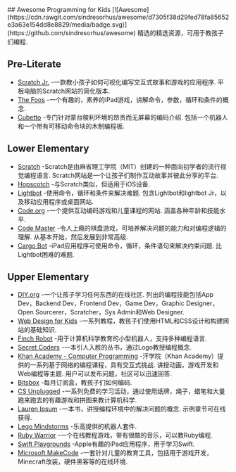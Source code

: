 <div class="github-widget" data-repo="HollyAdele/awesome-programming-for-kids"></div>
<script async src="https://pagead2.googlesyndication.com/pagead/js/adsbygoogle.js"></script><ins class="adsbygoogle" style="display:block" data-ad-client="ca-pub-6890694312814945" data-ad-slot="5473692530" data-ad-format="auto"  data-full-width-responsive="true"></ins><script>(adsbygoogle = window.adsbygoogle || []).push({});</script>
## Awesome Programming for Kids [![Awesome](https://cdn.rawgit.com/sindresorhus/awesome/d7305f38d29fed78fa85652e3a63e154dd8e8829/media/badge.svg)](https://github.com/sindresorhus/awesome)
精选的精选资源，可用于教孩子们编程. 


## Pre-Literate
* [Scratch Jr.](https://www.scratchjr.org/)  -一款教小孩子如何可视化编写交互式故事和游戏的应用程序.  平板电脑的Scratch网站的简化版本. 
* [The Foos](https://itunes.apple.com/app/id923441570) -一个有趣的，素养的iPad游戏，讲解命令，参数，循环和条件的概念. 
* [Cubetto](https://www.primotoys.com/)  -专门针对蒙台梭利环境的昂贵而无屏幕的编码介绍.  包括一个机器人和一个带有可移动命令块的木制编程板. 

## Lower Elementary 
* [Scratch](https://scratch.mit.edu/)  -Scratch是由麻省理工学院（MIT）创建的一种面向初学者的流行视觉编程语言.  Scratch网站是一个让孩子们制作互动故事并彼此分享的平台.
* [Hopscotch](https://www.gethopscotch.com/) -与Scratch类似，但适用于iOS设备. 
* [Lightbot](https://lightbot.com/)  -使用命令，循环和条件来解决难题.  包含Lightbot和lightbot Jr，以及移动应用程序或桌面网站. 
* [Code.org](https://studio.code.org/)  -一个提供互动编码游戏和儿童课程的网站.  涵盖各种年龄和技能水平.
* [Code Master](https://www.thinkfun.com/products/code-master/)  -令人上瘾的棋盘游戏，可培养解决问题的能力和对编程逻辑的理解.  从基本开始，然后发展到非常高级. 
* [Cargo Bot](https://itunes.apple.com/us/app/cargo-bot/id519690804?mt=8)  -iPad应用程序可使用命令，循环，条件语句来解决约束问题.  比Lightbot困难的难题.


## Upper Elementary
* [DIY.org](https://diy.org/skills)  -一个让孩子学习任何东西的在线社区.  列出的编程技能包括App Dev，Backend Dev，Frontend Dev，Game Dev，Graphic Designer，Open Sourcerer，Scratcher，Sys Admin和Web Designer. 
* [Web Design for Kids](https://webdesign.tutsplus.com/series/web-design-for-kids--cms-823) -一系列教程，教孩子们使用HTML和CSS设计和构建网站的基础知识.
* [Finch Robot](https://www.finchrobot.com/) -用于计算机科学教育的小型机器人，支持多种编程语言.
* [Secret Coders](http://www.secret-coders.com/buy-the-books/) -一本引人入胜的丛书，通过Logo教授编程概念. 
* [Khan Academy - Computer Programming](https://www.khanacademy.org/computing/computer-programming)  -汗学院（Khan Academy）提供的一系列基于网络的编程课程，具有交互式挑战.  讲授动画，游戏开发和Web编程等主题.  用户可以发布问题，社区可以迅速回答.  
* [Bitsbox](https://bitsbox.com/) -每月订阅盒，教孩子们如何编码.
* [CS Unplugged](http://csunplugged.org/) -一系列免费的学习活动，通过使用纸牌，绳子，蜡笔和大量跑来跑去的有趣游戏和拼图来教计算机科学.
* [Lauren Ipsum](http://laurenipsum.org/)  -一本书，讲授编程环境中的解决问题的概念.  示例章节可在线获得.
* [Lego Mindstorms](http://www.lego.com/en-us/mindstorms/?domainredir=mindstorms.lego.com) -乐高提供的机器人套件.
* [Ruby Warrior](https://www.bloc.io/ruby-warrior#/) -一个在线教程游戏，带有很酷的音乐，可以教Ruby编程.
* [Swift Playgrounds](http://www.apple.com/swift/playgrounds/) -Apple有趣的iPad应用程序，用于学习Swift.
* [Microsoft MakeCode](https://www.microsoft.com/en-us/makecode) -一套针对儿童的教育工具，包括用于游戏开发，Minecraft改装，硬件黑客等的在线环境.
